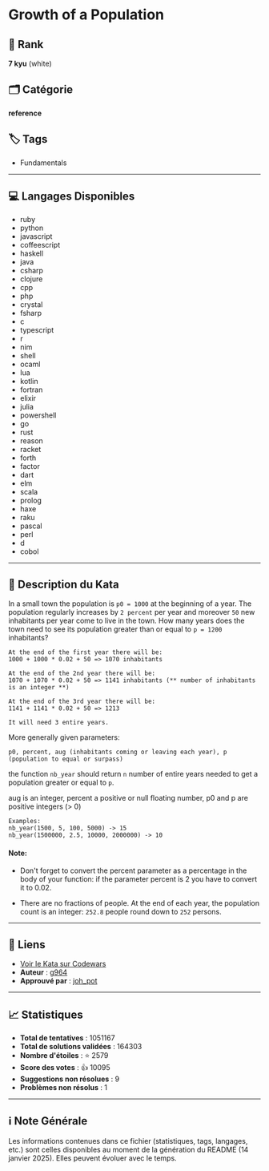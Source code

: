 # Growth of a Population

## 🏅 Rank
**7 kyu** (white)

## 🗂️ Catégorie
**reference**

## 🏷️ Tags
- Fundamentals

---

## 💻 Langages Disponibles
- ruby
- python
- javascript
- coffeescript
- haskell
- java
- csharp
- clojure
- cpp
- php
- crystal
- fsharp
- c
- typescript
- r
- nim
- shell
- ocaml
- lua
- kotlin
- fortran
- elixir
- julia
- powershell
- go
- rust
- reason
- racket
- forth
- factor
- dart
- elm
- scala
- prolog
- haxe
- raku
- pascal
- perl
- d
- cobol

---

## 📜 Description du Kata

In a small town the population is `p0 = 1000` at the beginning of a year. The population
regularly increases by `2 percent` per year and moreover `50` new inhabitants per year come to live in the town. 
How many years does the town need to see its population
greater than or equal to `p = 1200` inhabitants?

```
At the end of the first year there will be: 
1000 + 1000 * 0.02 + 50 => 1070 inhabitants

At the end of the 2nd year there will be: 
1070 + 1070 * 0.02 + 50 => 1141 inhabitants (** number of inhabitants is an integer **)

At the end of the 3rd year there will be:
1141 + 1141 * 0.02 + 50 => 1213

It will need 3 entire years.
```
More generally given parameters:

`p0, percent, aug (inhabitants coming or leaving each year), p (population to equal or surpass)`

the function `nb_year` should return `n` number of entire years needed to get a population greater or equal to `p`.

aug is an integer, percent a positive or null floating number, p0 and p are positive integers (> 0)

```
Examples:
nb_year(1500, 5, 100, 5000) -> 15
nb_year(1500000, 2.5, 10000, 2000000) -> 10
```

#### Note: 
* Don't forget to convert the percent parameter as a percentage in the body of your function: if the parameter percent is 2 you have to convert it to 0.02.

* There are no fractions of people. At the end of each year, the population count is an integer: `252.8` people round down to `252` persons.

---

## 🔗 Liens
- [Voir le Kata sur Codewars](https://www.codewars.com/kata/563b662a59afc2b5120000c6)
- **Auteur** : [g964](https://www.codewars.com/users/g964)
- **Approuvé par** : [joh_pot](https://www.codewars.com/users/joh_pot)

---

## 📈 Statistiques
- **Total de tentatives** : 1051167
- **Total de solutions validées** : 164303
- **Nombre d'étoiles** : ⭐ 2579
- **Score des votes** : 👍 10095
- **Suggestions non résolues** : 9
- **Problèmes non résolus** : 1

---

## ℹ️ Note Générale
Les informations contenues dans ce fichier (statistiques, tags, langages, etc.) sont celles disponibles au moment de la génération du README (14 janvier 2025). Elles peuvent évoluer avec le temps.
